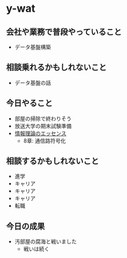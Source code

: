 # y-wat

## 会社や業務で普段やっていること
- データ基盤構築

## 相談乗れるかもしれないこと
- データ基盤の話

## 今日やること
- 部屋の掃除で終わりそう
- 放送大学の期末試験準備
- [情報理論のエッセンス](https://www.amazon.co.jp/%E6%83%85%E5%A0%B1%E7%90%86%E8%AB%96%E3%81%AE%E3%82%A8%E3%83%83%E3%82%BB%E3%83%B3%E3%82%B9-%E5%B9%B3%E7%94%B0-%E5%BB%A3%E5%89%87/dp/4274216039)
  - 8章: 通信路符号化

## 相談するかもしれないこと
- 進学
- キャリア
- キャリア
- キャリア
- 転職

## 今日の成果
- 汚部屋の腐海と戦いました
  - 戦いは続く